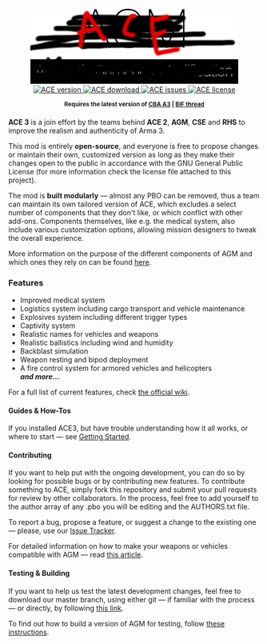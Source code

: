 <p align="center">
  <img src="https://raw.githubusercontent.com/KoffeinFlummi/ACE3/new-readme/extras/logo.png?token=ACU2mWeJUeshQIVc52XPoNiPpc3PzTauks5Uv24rwA%3D%3D" height="150px" /><br />
  <a href="https://github.com/KoffeinFlummi/ACE3/releases">
    <img src="http://img.shields.io/badge/release-3.0-green.svg?style=flat" alt="ACE version">
  </a>
    <a href="#">
    <img src="http://img.shields.io/badge/download-22_MB-blue.svg?style=flat" alt="ACE download">
  </a>
    <a href="https://github.com/KoffeinFlummi/ACE3/issues">
    <img src="http://img.shields.io/github/issues/KoffeinFlummi/ACE3.svg?style=flat" alt="ACE issues">
  </a>
    <a href="https://github.com/KoffeinFlummi/ACE3/blob/master/LICENSE">
    <img src="http://img.shields.io/badge/license-GPLv2-red.svg?style=flat" alt="ACE license">
  </a>
</p>
<p align="center"><sup><strong>Requires the latest version of <a href="http://www.armaholic.com/page.php?id=18767">CBA A3</a> | <a href="#">BIF thread</a></strong></sup></p>

**ACE 3** is a join effort by the teams behind **ACE 2**, **AGM**, **CSE** and **RHS** to improve the realism and authenticity of Arma 3.

This mod is entirely **open-source**, and everyone is free to propose changes or maintain their own, customized version as long as they make their changes open to the public in accordance with the GNU General Public License (for more information check the license file attached to this project).

The mod is **built modularly** — almost any PBO can be removed, thus a team can maintain its own tailored version of ACE, which excludes a select number of components that they don't like, or which conflict with other add-ons. Components themselves, like e.g. the medical system, also include various customization options, allowing mission designers to tweak the overall experience.

More information on the purpose of the different components of AGM and which ones they rely on can be found [here](https://github.com/KoffeinFlummi/ACE3/wiki#features).

### Features
*   Improved medical system
*   Logistics system including cargo transport and vehicle maintenance
*   Explosives system including different trigger types
*   Captivity system
*   Realistic names for vehicles and weapons
*   Realistic ballistics including wind and humidity
*   Backblast simulation
*   Weapon resting and bipod deployment
*   A fire control system for armored vehicles and helicopters  
    ***and more...***

For a full list of current features, check [the official wiki](https://github.com/KoffeinFlummi/ACE3/wiki).

#### Guides & How-Tos
If you installed ACE3, but have trouble understanding how it all works, or where to start — see [Getting Started](https://github.com/KoffeinFlummi/ACE3/wiki/Getting-Started).

#### Contributing
If you want to help put with the ongoing development, you can do so by looking for possible bugs or by contributing new features. To contribute something to ACE, simply fork this repository and submit your pull requests for review by other collaborators. In the process, feel free to add yourself to the author array of any .pbo you will be editing and the AUTHORS.txt file.

To report a bug, propose a feature, or suggest a change to the existing one — please, use our [Issue Tracker](https://github.com/KoffeinFlummi/ACE3/issues).

For detailed information on how to make your weapons or vehicles compatible with AGM — read [this article](https://github.com/KoffeinFlummi/ACE3/wiki/For-Addon-Makers).

#### Testing & Building
If you want to help us test the latest development changes, feel free to download our master branch, using either git — if familiar with the process — or directly, by following [this link](https://github.com/KoffeinFlummi/ACE3/archive/master.zip).

To find out how to build a version of AGM for testing, follow [these instructions](https://github.com/KoffeinFlummi/ACE3/wiki/Developers-::-Setting-up-your-development-environment).
